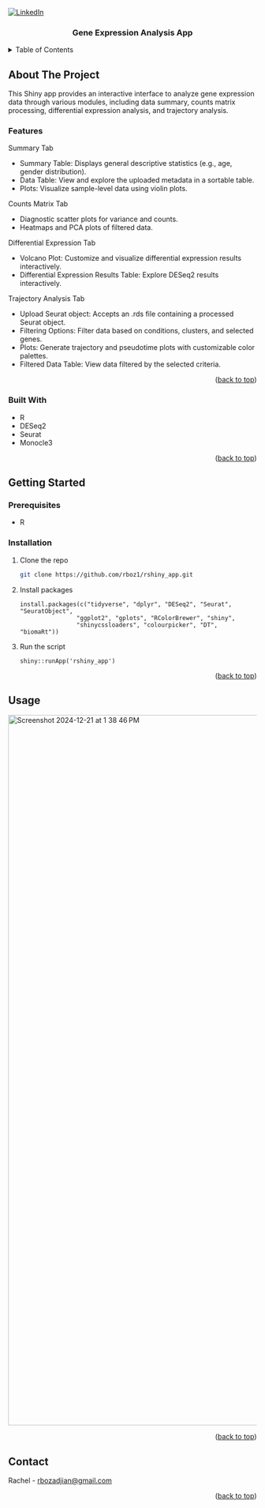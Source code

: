 <!-- PROJECT SHIELDS -->
<!--
*** I'm using markdown "reference style" links for readability.
*** Reference links are enclosed in brackets [ ] instead of parentheses ( ).
*** See the bottom of this document for the declaration of the reference variables
*** for contributors-url, forks-url, etc. This is an optional, concise syntax you may use.
*** https://www.markdownguide.org/basic-syntax/#reference-style-links
-->
[![LinkedIn][linkedin-shield]][linkedin-url]



<!-- PROJECT LOGO -->
  <h3 align="center">Gene Expression Analysis App</h3>

  <p align="center">
  </p>
</div>



<!-- TABLE OF CONTENTS -->
<details>
  <summary>Table of Contents</summary>
  <ol>
    <li>
      <a href="#about-the-project">About The Script</a>
      <ul>
        <li><a href="#built-with">Built With</a></li>
      </ul>
    </li>
    <li>
      <a href="#getting-started">Getting Started</a>
      <ul>
        <li><a href="#prerequisites">Prerequisites</a></li>
        <li><a href="#installation">Installation</a></li>
      </ul>
    </li>
    <li><a href="#usage">Usage</a></li>
    <li><a href="#contact">Contact</a></li>
  </ol>
</details>



<!-- ABOUT THE PROJECT -->
## About The Project
This Shiny app provides an interactive interface to analyze gene expression data through various modules, including data summary, counts matrix processing, differential expression analysis, and trajectory analysis.

### Features
Summary Tab
- Summary Table: Displays general descriptive statistics (e.g., age, gender distribution).
- Data Table: View and explore the uploaded metadata in a sortable table.
- Plots: Visualize sample-level data using violin plots.

Counts Matrix Tab
- Diagnostic scatter plots for variance and counts.
- Heatmaps and PCA plots of filtered data.

Differential Expression Tab
- Volcano Plot: Customize and visualize differential expression results interactively.
- Differential Expression Results Table: Explore DESeq2 results interactively.

Trajectory Analysis Tab
- Upload Seurat object: Accepts an .rds file containing a processed Seurat object.
- Filtering Options: Filter data based on conditions, clusters, and selected genes.
- Plots: Generate trajectory and pseudotime plots with customizable color palettes.
- Filtered Data Table: View data filtered by the selected criteria.

<p align="right">(<a href="#readme-top">back to top</a>)</p>

### Built With
- R
- DESeq2
- Seurat
- Monocle3

<p align="right">(<a href="#readme-top">back to top</a>)</p>



<!-- GETTING STARTED -->
## Getting Started

### Prerequisites
* R

### Installation

1. Clone the repo
   ```sh
   git clone https://github.com/rboz1/rshiny_app.git

2. Install packages
   ```
   install.packages(c("tidyverse", "dplyr", "DESeq2", "Seurat", "SeuratObject", 
                   "ggplot2", "gplots", "RColorBrewer", "shiny", 
                   "shinycssloaders", "colourpicker", "DT", "biomaRt"))
   
3. Run the script 
   ```
   shiny::runApp('rshiny_app')
<p align="right">(<a href="#readme-top">back to top</a>)</p>



<!-- USAGE EXAMPLES -->
## Usage
<img width="1439" alt="Screenshot 2024-12-21 at 1 38 46 PM" src="https://github.com/user-attachments/assets/2c7faa01-e7ed-46cf-9034-acaa3da633bc" />

<p align="right">(<a href="#readme-top">back to top</a>)</p>

<!-- CONTACT -->
## Contact

Rachel - rbozadjian@gmail.com

<p align="right">(<a href="#readme-top">back to top</a>)</p>

<!-- MARKDOWN LINKS & IMAGES -->
<!-- https://www.markdownguide.org/basic-syntax/#reference-style-links -->
[linkedin-shield]: https://img.shields.io/badge/-LinkedIn-black.svg?style=for-the-badge&logo=linkedin&colorB=555
[linkedin-url]: www.linkedin.com/in/rachel-bozadjian-203999109
